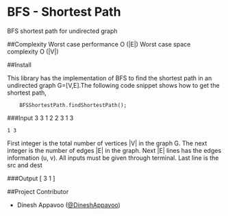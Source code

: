 BFS - Shortest Path 
=======================

BFS shortest path for undirected graph

##Complexity
	  Worst case performance  O (|E|)
	  Worst case space complexity O (|V|)

##Install

This library has the implementation of BFS to find the shortest path in an undirected graph 
G=[V,E].The following code snippet shows how to get the shortest path,

    	BFSShortestPath.findShortestPath();


###Input
	3 3
	1 2 
	2 3 
	1 3 
	
	1 3

First integer is the total number of vertices |V| in the graph G. The next integer is the number of edges |E| in the graph.
Next |E| lines has the edges information (u, v). All inputs must be given through terminal. Last line is the src and dest

###Output
	 [ 3 1 ]
  
##Project Contributor

* Dinesh Appavoo ([@DineshAppavoo](https://twitter.com/DineshAppavoo))
